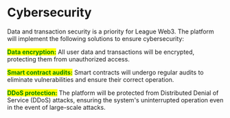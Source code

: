 # Cybersecurity

Data and transaction security is a priority for League Web3. The platform will implement the following solutions to ensure cybersecurity:

<mark style="color:green;">**Data encryption:**</mark> All user data and transactions will be encrypted, protecting them from unauthorized access.

<mark style="color:green;">**Smart contract audits:**</mark> Smart contracts will undergo regular audits to eliminate vulnerabilities and ensure their correct operation.

<mark style="color:green;">**DDoS protection:**</mark> The platform will be protected from Distributed Denial of Service (DDoS) attacks, ensuring the system's uninterrupted operation even in the event of large-scale attacks.
